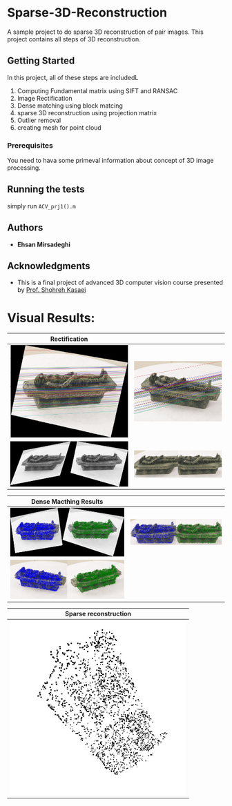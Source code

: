 
# Sparse-3D-Reconstruction

A sample project to do sparse 3D reconstruction of pair images. 
This project contains all steps of 3D reconstruction.

## Getting Started

In this project, all of these steps are includedL<br/>
1. Computing Fundamental matrix using SIFT and RANSAC<br/>
2. Image Rectification<br/>
3. Dense matching using block matcing<br/>
4. sparse 3D reconstruction using projection matrix<br/>
5. Outlier removal<br/>
6. creating mesh for point cloud<br/>

### Prerequisites

You need to hava some primeval information about concept of 3D image processing.


## Running the tests

simply run ```ACV_prj1().m```

## Authors

* **Ehsan Mirsadeghi**


## Acknowledgments

* This is a final project of advanced 3D computer vision course presented by [Prof. Shohreh Kasaei](http://sharif.edu/~kasaei/)


# Visual Results:

|  Rectification  | |
| --------------- | -------------- |
|  ![](Rec2.jpg)  |  ![](I2.jpg)   |
|  ![](Rec.jpg)   |![](RoIRec.jpg) |

|      Dense Macthing Results      | |
| --------------- | -------------- |
| ![](Dense1.jpg) |![](Dense2.jpg) |
|  ![](Dense3.jpg)| |

|Sparse reconstruction |
| -------------------- |
|![](sparse_result.jpg)|
